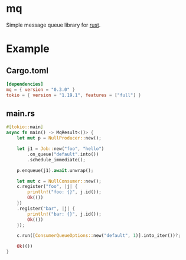 mq
==

Simple message queue library for [rust](https://www.rust-lang.org/).

Example
=======

## Cargo.toml
```toml
[dependencies]
mq = { version = "0.3.0" }
tokio = { version = "1.19.1", features = ["full"] }
```

## main.rs

```rust
#[tokio::main]
async fn main() -> MqResult<()> {
    let mut p = NullProducer::new();

    let j1 = Job::new("foo", "hello")
        .on_queue("default".into())
        .schedule_immediate();

    p.enqueue(j1).await.unwrap();

    let mut c = NullConsumer::new();
    c.register("foo", |j| {
        println!("foo: {}", j.id());
        Ok(())
    })
    .register("bar", |j| {
        println!("bar: {}", j.id());
        Ok(())
    });

    c.run([ConsumerQueueOptions::new("default", 1)].into_iter())?;

    Ok(())
}
```
